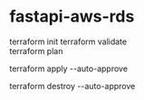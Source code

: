 # fastapi-aws-rds
terraform init 
terraform validate   
terraform plan

terraform apply --auto-approve

terraform destroy --auto-approve
 
